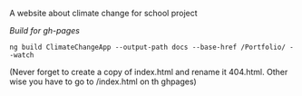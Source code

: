 A website about climate change for school project

*Build for gh-pages*

`ng build ClimateChangeApp --output-path docs --base-href /Portfolio/ --watch`

(Never forget to create a copy of index.html and rename it 404.html. Other wise you have to go to /index.html on th ghpages)